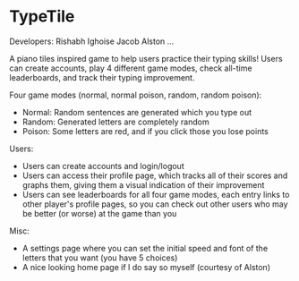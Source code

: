 # TypeTile

Developers:
Rishabh
Ighoise
Jacob
Alston
...

A piano tiles inspired game to help users practice their typing skills! Users can create accounts, play 4 different game modes, check all-time leaderboards, and track their typing improvement.

Four game modes (normal, normal poison, random, random poison):
- Normal: Random sentences are generated which you type out
- Random: Generated letters are completely random
- Poison: Some letters are red, and if you click those you lose points

Users:
- Users can create accounts and login/logout
- Users can access their profile page, which tracks all of their scores and graphs them, giving them a visual indication of their improvement
- Users can see leaderboards for all four game modes, each entry links to other player's profile pages, so you can check out other users who may be better (or worse) at the game than you

Misc:
- A settings page where you can set the initial speed and font of the letters that you want (you have 5 choices)
- A nice looking home page if I do say so myself (courtesy of Alston)
